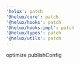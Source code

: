 ```yaml
---
'helux': patch
'@helux/core': patch
'@helux/hooks': patch
'@helux/hooks-impl': patch
'@helux/types': patch
'@helux/utils': patch
---
```


optimize publishConfig
